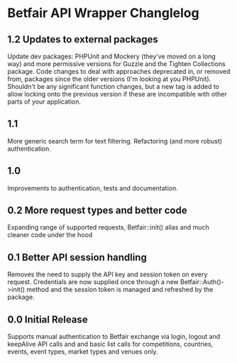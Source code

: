 # Betfair API Wrapper Changlelog

## 1.2 Updates to external packages

Update dev packages: PHPUnit and Mockery (they've moved on a long way) and more permissive versions for Guzzle and the Tighten Collections package.
Code changes to deal with approaches deprecated in, or removed from, packages since the older versions (I'm looking at you PHPUnit).
Shouldn't be any significant function changes, but a new tag is added to allow locking onto the previous version if these are incompatible with other parts of your application.

## 1.1

More generic search term for text filtering.
Refactoring (and more robust) authentication.

## 1.0

Improvements to authentication, tests and documentation.

## 0.2 More request types and better code

Expanding range of supported requests, Betfair::init() alias and much cleaner code under the hood

## 0.1 Better API session handling

Removes the need to supply the API key and session token on every request. Credentials are now supplied once through a new Betfair::Auth()->init() method and the session token is managed and refreshed by the package.

## 0.0 Initial Release

Supports manual authentication to Betfair exchange via login, logout and keepAlive API calls and and basic list calls for competitions, countries, events, event types, market types and venues only.
